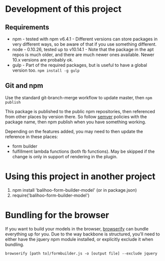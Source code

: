 

# Development of this project

## Requirements

* npm - tested with npm v6.4.1 -  Different versions can store packages in very different ways, so be aware of that if you use something different.
* node - 0.10.26, tested up to v10.14.1 - Note that the package in the apt repos is much older, and there are much newer ones available.  Newer 10.x versions are probably ok.
* gulp - Part of the required packages, but is useful to have a global version too. `npm install -g gulp`

## Git and npm

Use the standard git-branch-merge workflow to update master, then `npm publish`

This package is published to the public npm repositories, then referenced from other places by version there.  So follow [semver](http://semver.org/) policies with the package name, then npm publish when you have something working.

Depending on the features added, you may need to then update the reference in these places:

* form builder
* fulfillment lambda functions (both fb functions).  May be skipped if the change is only in support of rendering in the plugin.

# Using this project in another project

1. npm install 'balihoo-form-builder-model' (or in package.json)
1. require('balihoo-form-builder-model')

# Bundling for the browser

If you want to build your models in the browser, [browserify](https://www.npmjs.com/package/browserify) can bundle everything up for you.
Due to the way backbone is structured, you'll need to either have the jquery npm module installed, or explicitly exclude it when bundling.

	browserify [path to]/formbuilder.js -o [output file] --exclude jquery
